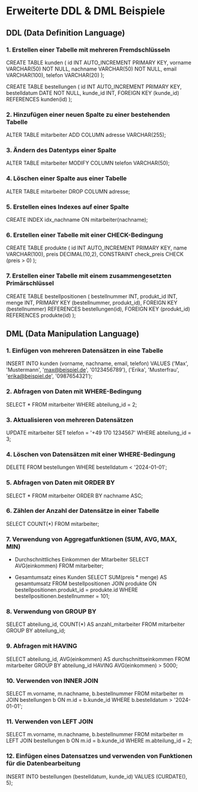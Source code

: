 # Erweiterte DDL & DML Beispiele

## DDL (Data Definition Language)

### 1. Erstellen einer Tabelle mit mehreren Fremdschlüsseln
CREATE TABLE kunden (
    id INT AUTO_INCREMENT PRIMARY KEY,
    vorname VARCHAR(50) NOT NULL,
    nachname VARCHAR(50) NOT NULL,
    email VARCHAR(100),
    telefon VARCHAR(20)
);

CREATE TABLE bestellungen (
    id INT AUTO_INCREMENT PRIMARY KEY,
    bestelldatum DATE NOT NULL,
    kunde_id INT,
    FOREIGN KEY (kunde_id) REFERENCES kunden(id)
);


### 2. Hinzufügen einer neuen Spalte zu einer bestehenden Tabelle
ALTER TABLE mitarbeiter ADD COLUMN adresse VARCHAR(255);


### 3. Ändern des Datentyps einer Spalte
ALTER TABLE mitarbeiter MODIFY COLUMN telefon VARCHAR(50);


### 4. Löschen einer Spalte aus einer Tabelle
ALTER TABLE mitarbeiter DROP COLUMN adresse;


### 5. Erstellen eines Indexes auf einer Spalte
CREATE INDEX idx_nachname ON mitarbeiter(nachname);


### 6. Erstellen einer Tabelle mit einer CHECK-Bedingung
CREATE TABLE produkte (
    id INT AUTO_INCREMENT PRIMARY KEY,
    name VARCHAR(100),
    preis DECIMAL(10,2),
    CONSTRAINT check_preis CHECK (preis > 0)
);


### 7. Erstellen einer Tabelle mit einem zusammengesetzten Primärschlüssel
CREATE TABLE bestellpositionen (
    bestellnummer INT,
    produkt_id INT,
    menge INT,
    PRIMARY KEY (bestellnummer, produkt_id),
    FOREIGN KEY (bestellnummer) REFERENCES bestellungen(id),
    FOREIGN KEY (produkt_id) REFERENCES produkte(id)
);


## DML (Data Manipulation Language)

### 1. Einfügen von mehreren Datensätzen in eine Tabelle
INSERT INTO kunden (vorname, nachname, email, telefon) 
VALUES 
    ('Max', 'Mustermann', 'max@beispiel.de', '0123456789'),
    ('Erika', 'Musterfrau', 'erika@beispiel.de', '0987654321');


### 2. Abfragen von Daten mit WHERE-Bedingung
SELECT * FROM mitarbeiter WHERE abteilung_id = 2;


### 3. Aktualisieren von mehreren Datensätzen
UPDATE mitarbeiter 
SET telefon = '+49 170 1234567' 
WHERE abteilung_id = 3;


### 4. Löschen von Datensätzen mit einer WHERE-Bedingung
DELETE FROM bestellungen WHERE bestelldatum < '2024-01-01';


### 5. Abfragen von Daten mit ORDER BY
SELECT * FROM mitarbeiter ORDER BY nachname ASC;

### 6. Zählen der Anzahl der Datensätze in einer Tabelle
SELECT COUNT(*) FROM mitarbeiter;


### 7. Verwendung von Aggregatfunktionen (SUM, AVG, MAX, MIN)
* Durchschnittliches Einkommen der Mitarbeiter
SELECT AVG(einkommen) FROM mitarbeiter;

* Gesamtumsatz eines Kunden
SELECT SUM(preis * menge) AS gesamtumsatz 
FROM bestellpositionen 
JOIN produkte ON bestellpositionen.produkt_id = produkte.id
WHERE bestellpositionen.bestellnummer = 101;


### 8. Verwendung von GROUP BY
SELECT abteilung_id, COUNT(*) AS anzahl_mitarbeiter 
FROM mitarbeiter 
GROUP BY abteilung_id;


### 9. Abfragen mit HAVING
SELECT abteilung_id, AVG(einkommen) AS durchschnittseinkommen 
FROM mitarbeiter 
GROUP BY abteilung_id 
HAVING AVG(einkommen) > 5000;


### 10. Verwenden von INNER JOIN
SELECT m.vorname, m.nachname, b.bestellnummer 
FROM mitarbeiter m
JOIN bestellungen b ON m.id = b.kunde_id
WHERE b.bestelldatum > '2024-01-01';


### 11. Verwenden von LEFT JOIN
SELECT m.vorname, m.nachname, b.bestellnummer 
FROM mitarbeiter m
LEFT JOIN bestellungen b ON m.id = b.kunde_id
WHERE m.abteilung_id = 2;


### 12. Einfügen eines Datensatzes und verwenden von Funktionen für die Datenbearbeitung
INSERT INTO bestellungen (bestelldatum, kunde_id)
VALUES (CURDATE(), 5);


